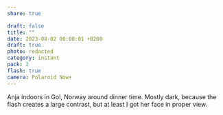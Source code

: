 ```yaml
---
share: true

draft: false
title: ""
date: 2023-08-02 00:00:01 +0200
draft: true
photo: redacted
category: instant
pack: 2
flash: true
camera: Polaroid Now+
---
```


Anja indoors in Gol, Norway around dinner time. Mostly dark, because the flash creates a large contrast, but at least I got her face in proper view.
